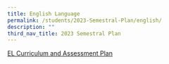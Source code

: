 ```yaml
---
title: English Language
permalink: /students/2023-Semestral-Plan/english/
description: ""
third_nav_title: 2023 Semestral Plan
---
```

[EL Curriculum and Assessment Plan](/files/Semestral%20Plan/EL%20Curriculum%20and%20Assessment%20Plan%202023.pdf)